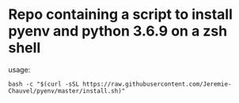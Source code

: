 # Repo containing a script to install pyenv and python 3.6.9 on a zsh shell

usage:

```
bash -c "$(curl -sSL https://raw.githubusercontent.com/Jeremie-Chauvel/pyenv/master/install.sh)"
```
